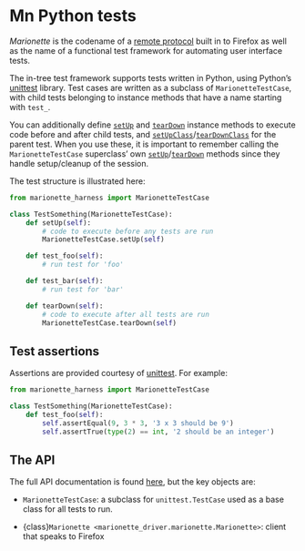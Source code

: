 # Mn Python tests

_Marionette_ is the codename of a [remote protocol] built in to
Firefox as well as the name of a functional test framework for
automating user interface tests.

The in-tree test framework supports tests written in Python, using
Python’s [unittest] library.  Test cases are written as a subclass
of `MarionetteTestCase`, with child tests belonging to instance
methods that have a name starting with `test_`.

You can additionally define [`setUp`] and [`tearDown`] instance
methods to execute code before and after child tests, and
[`setUpClass`]/[`tearDownClass`] for the parent test.  When you use
these, it is important to remember calling the `MarionetteTestCase`
superclass’ own [`setUp`]/[`tearDown`] methods since they handle
setup/cleanup of the session.

The test structure is illustrated here:

```python
from marionette_harness import MarionetteTestCase

class TestSomething(MarionetteTestCase):
    def setUp(self):
        # code to execute before any tests are run
        MarionetteTestCase.setUp(self)

    def test_foo(self):
        # run test for 'foo'

    def test_bar(self):
        # run test for 'bar'

    def tearDown(self):
        # code to execute after all tests are run
        MarionetteTestCase.tearDown(self)
```

[remote protocol]: Protocol.md
[unittest]: https://docs.python.org/3/library/unittest.html
[`setUp`]: https://docs.python.org/3/library/unittest.html#unittest.TestCase.setUp
[`setUpClass`]: https://docs.python.org/3/library/unittest.html#unittest.TestCase.setUpClass
[`tearDown`]: https://docs.python.org/3/library/unittest.html#unittest.TestCase.tearDown
[`tearDownClass`]: https://docs.python.org/3/library/unittest.html#unittest.TestCase.tearDownClass

## Test assertions

Assertions are provided courtesy of [unittest].  For example:

```python
from marionette_harness import MarionetteTestCase

class TestSomething(MarionetteTestCase):
    def test_foo(self):
        self.assertEqual(9, 3 * 3, '3 x 3 should be 9')
        self.assertTrue(type(2) == int, '2 should be an integer')
```

## The API

The full API documentation is found [here], but the key objects are:

* `MarionetteTestCase`: a subclass for `unittest.TestCase`
  used as a base class for all tests to run.

* {class}`Marionette <marionette_driver.marionette.Marionette>`: client that speaks to Firefox

[here]: /python/marionette_driver.rst
